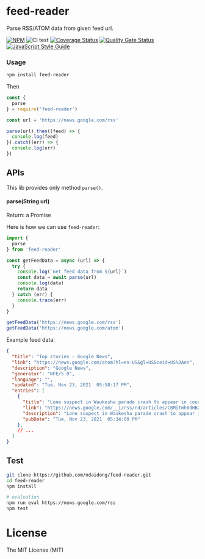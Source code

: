 # feed-reader

Parse RSS/ATOM data from given feed url.

[![NPM](https://badge.fury.io/js/feed-reader.svg)](https://badge.fury.io/js/feed-reader)
![CI test](https://github.com/ndaidong/feed-reader/workflows/ci-test/badge.svg)
[![Coverage Status](https://coveralls.io/repos/github/ndaidong/feed-reader/badge.svg)](https://coveralls.io/github/ndaidong/feed-reader)
[![Quality Gate Status](https://sonarcloud.io/api/project_badges/measure?project=ndaidong_feed-reader&metric=alert_status)](https://sonarcloud.io/dashboard?id=ndaidong_feed-reader)
[![JavaScript Style Guide](https://img.shields.io/badge/code_style-standard-brightgreen.svg)](https://standardjs.com)


### Usage

```bash
npm install feed-reader
```

Then

```js
const {
  parse
} = require('feed-reader')

const url = 'https://news.google.com/rss'

parse(url).then((feed) => {
  console.log(feed)
}).catch((err) => {
  console.log(err)
})
```

## APIs

This lib provides only method `parse()`.

#### parse(String url)

Return: a Promise

Here is how we can use `feed-reader`:

```js
import {
  parse
} from 'feed-reader'

const getFeedData = async (url) => {
  try {
    console.log(`Get feed data from ${url}`)
    const data = await parse(url)
    console.log(data)
    return data
  } catch (err) {
    console.trace(err)
  }
}

getFeedData('https://news.google.com/rss')
getFeedData('https://news.google.com/atom')
```

Example feed data:

```json
{
  "title": "Top stories - Google News",
  "link": "https://news.google.com/atom?hl=en-US&gl=US&ceid=US%3Aen",
  "description": "Google News",
  "generator": "NFE/5.0",
  "language": "",
  "updated": "Tue, Nov 23, 2021  05:58:17 PM",
  "entries": [
    {
      "title": "Lone suspect in Waukesha parade crash to appear in court today, as Wisconsin reels from tragedy that left 5 dead and dozens more injured - CNN",
      "link": "https://news.google.com/__i/rss/rd/articles/CBMiTmh0dHBzOi8vd3d3LmNubi5jb20vMjAyMS8xMS8yMy91cy93YXVrZXNoYS1jYXItcGFyYWRlLWNyb3dkLXR1ZXNkYXkvaW5kZXguaHRtbNIBUmh0dHBzOi8vYW1wLmNubi5jb20vY25uLzIwMjEvMTEvMjMvdXMvd2F1a2VzaGEtY2FyLXBhcmFkZS1jcm93ZC10dWVzZGF5L2luZGV4Lmh0bWw?oc=5",
      "description": "Lone suspect in Waukesha parade crash to appear in court today, as Wisconsin reels from tragedy that left 5 dead and dozens more injured &nbsp;&nbsp; CNN Waukesha Christmas parade attack: 5 dead, 48 injured, Darrell Brooks named as...",
      "pubDate": "Tue, Nov 23, 2021  05:34:00 PM"
    },
    // ...
  ]
}
```


## Test


```bash
git clone https://github.com/ndaidong/feed-reader.git
cd feed-reader
npm install

# evaluation
npm run eval https://news.google.com/rss
npm test
```


# License

The MIT License (MIT)
